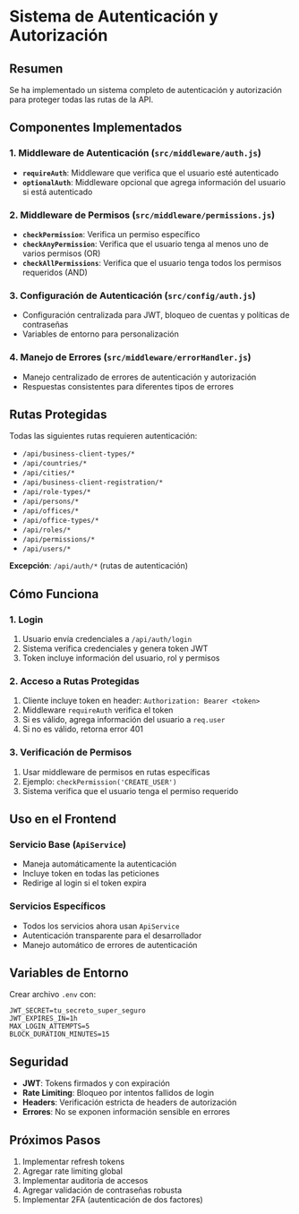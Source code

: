 # Sistema de Autenticación y Autorización

## Resumen

Se ha implementado un sistema completo de autenticación y autorización para proteger todas las rutas de la API.

## Componentes Implementados

### 1. Middleware de Autenticación (`src/middleware/auth.js`)

- **`requireAuth`**: Middleware que verifica que el usuario esté autenticado
- **`optionalAuth`**: Middleware opcional que agrega información del usuario si está autenticado

### 2. Middleware de Permisos (`src/middleware/permissions.js`)

- **`checkPermission`**: Verifica un permiso específico
- **`checkAnyPermission`**: Verifica que el usuario tenga al menos uno de varios permisos (OR)
- **`checkAllPermissions`**: Verifica que el usuario tenga todos los permisos requeridos (AND)

### 3. Configuración de Autenticación (`src/config/auth.js`)

- Configuración centralizada para JWT, bloqueo de cuentas y políticas de contraseñas
- Variables de entorno para personalización

### 4. Manejo de Errores (`src/middleware/errorHandler.js`)

- Manejo centralizado de errores de autenticación y autorización
- Respuestas consistentes para diferentes tipos de errores

## Rutas Protegidas

Todas las siguientes rutas requieren autenticación:

- `/api/business-client-types/*`
- `/api/countries/*`
- `/api/cities/*`
- `/api/business-client-registration/*`
- `/api/role-types/*`
- `/api/persons/*`
- `/api/offices/*`
- `/api/office-types/*`
- `/api/roles/*`
- `/api/permissions/*`
- `/api/users/*`

**Excepción**: `/api/auth/*` (rutas de autenticación)

## Cómo Funciona

### 1. Login
1. Usuario envía credenciales a `/api/auth/login`
2. Sistema verifica credenciales y genera token JWT
3. Token incluye información del usuario, rol y permisos

### 2. Acceso a Rutas Protegidas
1. Cliente incluye token en header: `Authorization: Bearer <token>`
2. Middleware `requireAuth` verifica el token
3. Si es válido, agrega información del usuario a `req.user`
4. Si no es válido, retorna error 401

### 3. Verificación de Permisos
1. Usar middleware de permisos en rutas específicas
2. Ejemplo: `checkPermission('CREATE_USER')`
3. Sistema verifica que el usuario tenga el permiso requerido

## Uso en el Frontend

### Servicio Base (`ApiService`)
- Maneja automáticamente la autenticación
- Incluye token en todas las peticiones
- Redirige al login si el token expira

### Servicios Específicos
- Todos los servicios ahora usan `ApiService`
- Autenticación transparente para el desarrollador
- Manejo automático de errores de autenticación

## Variables de Entorno

Crear archivo `.env` con:

```env
JWT_SECRET=tu_secreto_super_seguro
JWT_EXPIRES_IN=1h
MAX_LOGIN_ATTEMPTS=5
BLOCK_DURATION_MINUTES=15
```

## Seguridad

- **JWT**: Tokens firmados y con expiración
- **Rate Limiting**: Bloqueo por intentos fallidos de login
- **Headers**: Verificación estricta de headers de autorización
- **Errores**: No se exponen información sensible en errores

## Próximos Pasos

1. Implementar refresh tokens
2. Agregar rate limiting global
3. Implementar auditoría de accesos
4. Agregar validación de contraseñas robusta
5. Implementar 2FA (autenticación de dos factores)

